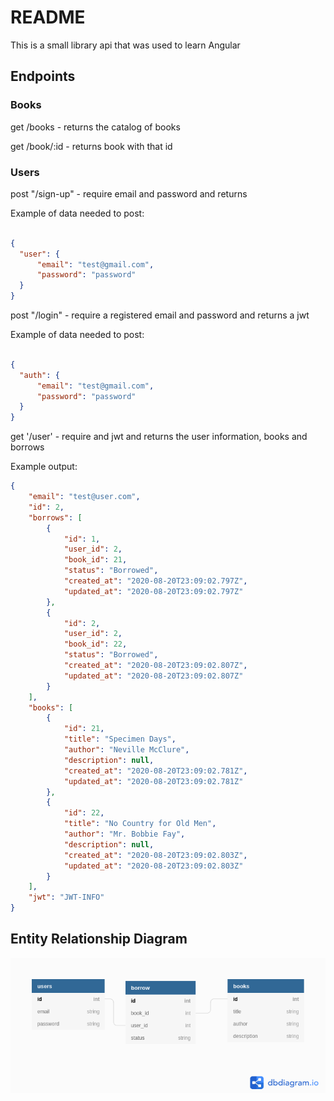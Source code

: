 # README

This is a small library api that was used to learn Angular

## Endpoints

### Books

get /books - returns the catalog of books

get /book/:id - returns book with that id

### Users

post "/sign-up" - require email and password and returns

Example of data needed to post:

```JSON

{
  "user": {
      "email": "test@gmail.com",
      "password": "password"
  }
}

```

post "/login" - require a registered email and password and returns a jwt

Example of data needed to post:

```JSON

{
  "auth": {
      "email": "test@gmail.com",
      "password": "password"
  }
}

```
get '/user' - require and jwt and returns the user information, books and borrows

Example output:

```JSON
{
    "email": "test@user.com",
    "id": 2,
    "borrows": [
        {
            "id": 1,
            "user_id": 2,
            "book_id": 21,
            "status": "Borrowed",
            "created_at": "2020-08-20T23:09:02.797Z",
            "updated_at": "2020-08-20T23:09:02.797Z"
        },
        {
            "id": 2,
            "user_id": 2,
            "book_id": 22,
            "status": "Borrowed",
            "created_at": "2020-08-20T23:09:02.807Z",
            "updated_at": "2020-08-20T23:09:02.807Z"
        }
    ],
    "books": [
        {
            "id": 21,
            "title": "Specimen Days",
            "author": "Neville McClure",
            "description": null,
            "created_at": "2020-08-20T23:09:02.781Z",
            "updated_at": "2020-08-20T23:09:02.781Z"
        },
        {
            "id": 22,
            "title": "No Country for Old Men",
            "author": "Mr. Bobbie Fay",
            "description": null,
            "created_at": "2020-08-20T23:09:02.803Z",
            "updated_at": "2020-08-20T23:09:02.803Z"
        }
    ],
    "jwt": "JWT-INFO"
}

```


## Entity Relationship Diagram

![Entity Relationship Diagram](documentation/erd.png)